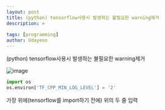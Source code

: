 ```yaml
---
layout: post
title: (python) tensorflow사용시 발생하는 불필요한 warning제거
description: >
  
tags: [programming]
author: Udayeon
---
```


(python) tensorflow사용시 발생하는 불필요한 warning제거

![image](https://user-images.githubusercontent.com/69246778/142568558-5da92338-85e8-459d-94fc-d8dd309310ab.png)

```py
import os
os.environ['TF_CPP_MIN_LOG_LEVEL'] = '2'
```
가장 위에(tensorflow를 import하기 전에) 위의 두 줄 입력
